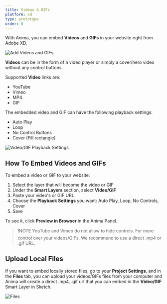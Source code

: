 ```yaml
---
title: Videos & GIFs
platform: xd
type: prototype
order: 8
---
```

With Anima, you can embed  **Videos** and **GIFs** in your website right from Adobe XD. 

![Add Videos and GIFs](https://p46.f4.n0.cdn.getcloudapp.com/items/eDuxGwEg/Video%20gif%402x.png?v=28aec034572f252212f045f257803055 "Add Videos and GIFs" )

**Videos** can be in the form of a video player or simply a cover/hero video without any control buttons.

Supported **Video** links are:

* YouTube
* Vimeo
* MP4
* GIF

The embedded video and GIF can have the following playback settings:

* Auto Play
* Loop
* No Control Buttons
* Cover (Fill rectangle)

![Video/GIF Playback Settings](https://p46.f4.n0.cdn.getcloudapp.com/items/nOuNGD1y/Video%20Playback%20settings%402x.png?v=d59bbc6bbe2de021b4b5bd5cc1959af7 "Video/GIF Playback Settings")
## How To Embed Videos and GIFs


To embed a video or GIF to your website:

 1. Select the layer that will become the video or GIF
 2. Under the **Smart Layers** section, select **Video/GIF**
 3. Paste your video's or GIF URL
 4. Choose the **Playback Settings** you want: Auto Play, Loop, No Controls, Cover
 5. Save
 
To see it, click **Preview in Browser** in the Anima Panel.

>❗️NOTE
>YouTube and Vimeo do not allow to hide controls. 
> For more control over your videos/GIFs, We recommend to use a direct .mp4 or .gif URL.

## Upload Local Files

If you want to embed locally stored files, go to your **Project Settings**, and in the **Files** tab, you can upload your videos/GIFs files from your computer and Anima will create a direct .mp4, .gif url that you can embed in the **Video/GIF** Smart Layer in Sketch.

![Files](http://f.cl.ly/items/2Z1M3e083s1d3G3d0i2w/Files%E2%80%932x.png)

